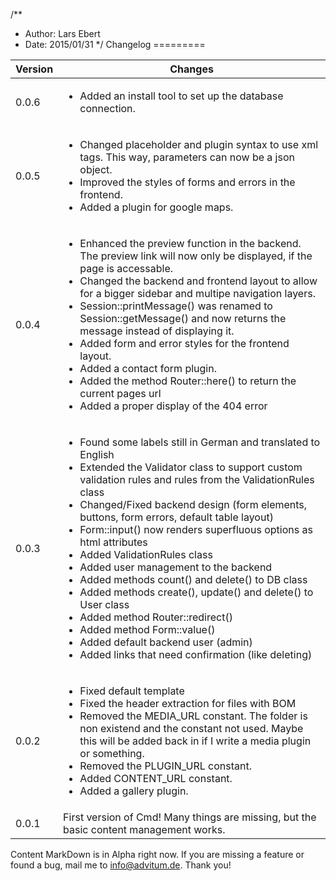 /**
 * Author: Lars Ebert
 * Date: 2015/01/31
 */
Changelog
=========

<table>
    <thead>
        <tr>
            <th>Version</th>
            <th>Changes</th>
        </tr>
    </thead>
    <tbody>
        <tr>
            <td>0.0.6</td>
            <td>
                <ul class="changelog">
                    <li class="added">Added an install tool to set up the database connection.</li>
                </ul>
            </td>
        </tr>
        <tr>
            <td>0.0.5</td>
            <td>
                <ul class="changelog">
                    <li class="changed">Changed placeholder and plugin syntax to use xml tags. This way, parameters can now be a json object.</li>
                    <li class="changed">Improved the styles of forms and errors in the frontend.</li>
                    <li class="added">Added a plugin for google maps.</li>
                </ul>
            </td>
        </tr>
        <tr>
            <td>0.0.4</td>
            <td>
                <ul class="changelog">
                    <li class="changed">Enhanced the preview function in the backend. The preview link will now only be displayed, if the page is accessable.</li>
                    <li class="changed">Changed the backend and frontend layout to allow for a bigger sidebar and multipe navigation layers.</li>
                    <li class="changed">Session::printMessage() was renamed to Session::getMessage() and now returns the message instead of displaying it.</li>
                    <li class="added">Added form and error styles for the frontend layout.</li>
                    <li class="added">Added a contact form plugin.</li>
                    <li class="added">Added the method Router::here() to return the current pages url</li>
                    <li class="added">Added a proper display of the 404 error</li>
                </ul>
            </td>
        </tr>
        <tr>
            <td>0.0.3</td>
            <td>
                <ul class="changelog">
                    <li class="changed">Found some labels still in German and translated to English</li>
                    <li class="changed">Extended the Validator class to support custom validation rules and rules from the ValidationRules class</li>
                    <li class="changed">Changed/Fixed backend design (form elements, buttons, form errors, default table layout)</li>
                    <li class="changed">Form::input() now renders superfluous options as html attributes</li>
                    <li class="added">Added ValidationRules class</li>
                    <li class="added">Added user management to the backend</li>
                    <li class="added">Added methods count() and delete() to DB class</li>
                    <li class="added">Added methods create(), update() and delete() to User class</li>
                    <li class="added">Added method Router::redirect()</li>
                    <li class="added">Added method Form::value()</li>
                    <li class="added">Added default backend user (admin)</li>
                    <li class="added">Added links that need confirmation (like deleting)</li>
                </ul>
            </td>
        </tr>
        <tr>
            <td>0.0.2</td>
            <td>
                <ul class="changelog">
                    <li class="changed">Fixed default template</li>
                    <li class="changed">Fixed the header extraction for files with BOM</li>
                    <li class="removed">Removed the MEDIA_URL constant. The folder is non existend and the constant not used. Maybe this will be added back in if I write a media plugin or something.</li>
                    <li class="removed">Removed the PLUGIN_URL constant.</li>
                    <li class="added">Added CONTENT_URL constant.</li>
                    <li class="added">Added a gallery plugin.</li>
                </ul>
            </td>
        </tr>
        <tr>
            <td>0.0.1</td>
            <td>First version of Cmd! Many things are missing, but the basic content management works.</td>
        </tr>
    </tbody>
</table>

Content MarkDown is in Alpha right now. If you are missing a feature or found a bug, mail me to <info@advitum.de>. Thank you!